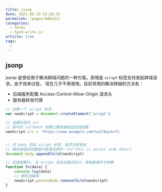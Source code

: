```yaml
---
title: jsonp
date: 2021-06-19 22:36:35
permalink: /pages/0d6a23/
categories: 
  - notes
  - hand-write-js
article: true
tags: 
  - 
---
```

## jsonp

jsonp 是曾经用于解决跨域问题的一种方案。原理是 `script` 标签支持发起跨域请求。由于效率过低， 现在几乎不再使用。目前常用的解决跨越的方法有：

- 后端服务配置 Access-Control-Allow-Origin 请求头
- 服务器转发代理

```js
// 创建一个 script 标签
var newScript = document.createElement('script')

// 设置标签的 src
// 其中的 callback 参数让服务器指定回调函数
newScript.src = 'https://www.example.com?callback=fn'


// 向 body 添加 script 标签，请求立即发起
// 服务器返回的数据可能是这样的：fn("this is server side data")
document.body.appendChild(newScript)

// 回调函数fn，当 script 完全加载后执行，获取数据作为参数
function fn(data) {
    console.log(data)
    // 移除该脚本
    newScript.parentNode.removeChild(newScript)
}
```